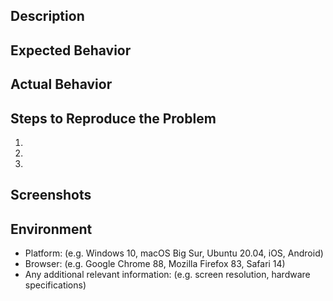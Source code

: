 ## Description

<!-- Please provide a clear and concise description of the issue. -->

## Expected Behavior

<!-- What did you expect to happen? -->

## Actual Behavior

<!-- What actually happened? -->

## Steps to Reproduce the Problem

<!-- Please provide detailed steps to reproduce the problem: -->

1.
2.
3.

## Screenshots

<!-- If applicable, add screenshots to help explain your problem. -->

## Environment

<!-- Please provide relevant information about your environment: -->

- Platform: (e.g. Windows 10, macOS Big Sur, Ubuntu 20.04, iOS, Android)
- Browser: (e.g. Google Chrome 88, Mozilla Firefox 83, Safari 14)
- Any additional relevant information: (e.g. screen resolution, hardware specifications)
